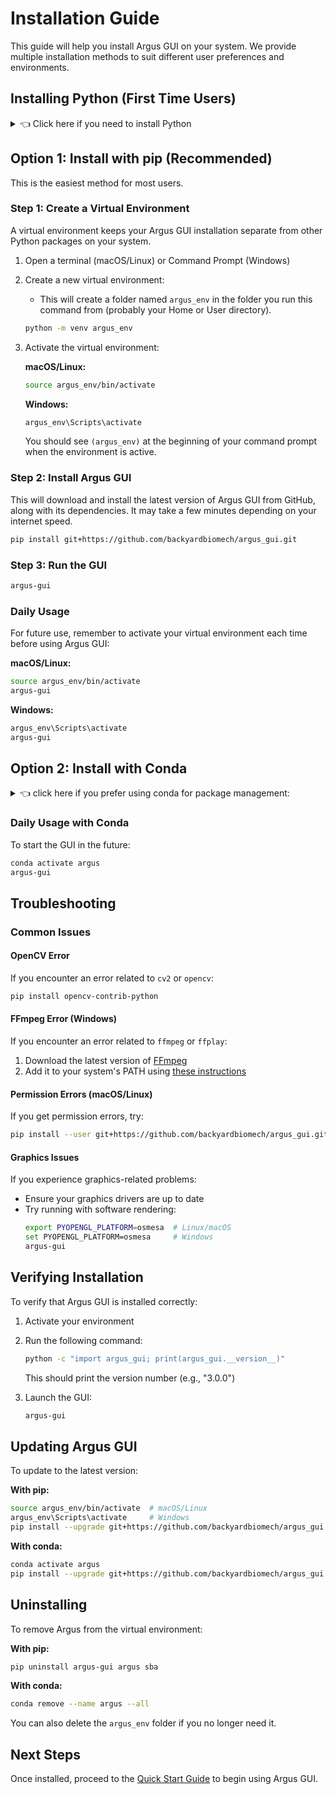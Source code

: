 # Installation Guide

This guide will help you install Argus GUI on your system. We provide multiple installation methods to suit different user preferences and environments.

## Installing Python (First Time Users)
<details>
<summary>👈 Click here if you need to install Python</summary>
If you don't have Python installed or are unsure, you can use any instructions for installing Python on your system. The steps below are one of the simplest options for beginners.

### For Mac Users

1. **Python may already be installed:**
   - Open Terminal (Applications > Utilities > Terminal, or press `Cmd + Space`, type "Terminal", and press Enter)
   - Type `python --version` and press Enter
   - If you see something like "Python 3.10.x" or higher, you can skip to [System Requirements](#system-requirements)

2. **Install Python using the official installer:**
   - Go to [python.org/downloads](https://www.python.org/downloads/)
   - Click the yellow "Download Python 3.x.x" button (it will show the latest version). Argus is tested on Python 3.10 through 3.13.
   - Once downloaded, double-click the `.pkg` file
   - Follow the installation wizard (keep all default settings)
   - When prompted, check the box "Add Python to PATH"

3. **Verify installation:**
   - Open a new Terminal window
   - Type `python --version` and press Enter
   - You should see the Python version number you downloaded

### For Windows Users

1. **Check if Python is already installed:**
   - Press `Windows + R`, type "cmd", and press Enter
   - Type `python --version` and press Enter
   - If you see something like "Python 3.10.x" or higher, you can skip to [System Requirements](#system-requirements)

2. **Install Python using the official installer:**
   - Go to [python.org/downloads](https://www.python.org/downloads/)
   - Click the yellow "Download Python 3.x.x" button (it will show the latest version). Argus is tested on Python 3.10 through 3.13.
   - Once downloaded, double-click the `.exe` file
   - **IMPORTANT:** Check the box "Add Python to PATH" at the bottom of the first screen
   - Click "Install Now"
   - Wait for installation to complete

3. **Verify installation:**
   - Press `Windows + R`, type "cmd", and press Enter
   - Type `python --version` and press Enter
   - You should see the Python version number

### Troubleshooting Python Installation

**If "python" command is not recognized:**
- **Mac:** Try using `python3` instead of `python`
- **Windows:** Make sure you checked "Add Python to PATH" during installation. If not, reinstall Python and check this box.

**If you see an older Python version (like 2.7):**
- Download and install the latest Python 3.x from python.org
- On Mac, use `python3` command instead of `python`

## System Requirements

- **Python**: tested on 3.10 through 3.13
- **Operating System**: Tested on Windows 11, macOS 15.5+, or Linux
- **Graphics**: OpenGL 3.0+ compatible graphics card - this includes all macs and most standard PCs

</details>

## Option 1: Install with pip (Recommended)

This is the easiest method for most users.

### Step 1: Create a Virtual Environment

A virtual environment keeps your Argus GUI installation separate from other Python packages on your system.

1. Open a terminal (macOS/Linux) or Command Prompt (Windows)
2. Create a new virtual environment:
   + This will create a folder named `argus_env` in the folder you run this command from (probably your Home or User directory).
   ```bash
   python -m venv argus_env
   ```
3. Activate the virtual environment:

   **macOS/Linux:**
   ```bash
   source argus_env/bin/activate
   ```
   
   **Windows:**
   ```bash
   argus_env\Scripts\activate
   ```
   
   You should see `(argus_env)` at the beginning of your command prompt when the environment is active.

### Step 2: Install Argus GUI

This will download and install the latest version of Argus GUI from GitHub, along with its dependencies. It may take a few minutes depending on your internet speed.

```bash
pip install git+https://github.com/backyardbiomech/argus_gui.git
```

### Step 3: Run the GUI

```bash
argus-gui
```

### Daily Usage

For future use, remember to activate your virtual environment each time before using Argus GUI:

**macOS/Linux:**
```bash
source argus_env/bin/activate
argus-gui
```

**Windows:**
```bash
argus_env\Scripts\activate
argus-gui
```

## Option 2: Install with Conda

<details>
<summary> 👈 click here if you prefer using conda for package management:</summary>

### Step 1: Download Environment File

1. Right-click this link and select "Save Link As..." or "Download Linked File As...": [Argus.yaml](https://raw.githubusercontent.com/backyardbiomech/argus_gui/main/Argus.yaml)
2. Save it as `Argus.yaml` (not `Argus.yaml.txt`)

### Step 2: Install Miniconda

If you don't have conda installed, download and install [Miniconda](https://www.anaconda.com/docs/getting-started/miniconda/install) or Anaconda.

### Step 3: Create Environment

1. Open a terminal (macOS/Linux) or Anaconda Prompt (Windows)
2. Navigate to the directory where you downloaded `Argus.yaml`:
   ```bash
   cd ~/Downloads  # macOS/Linux
   cd C:\Users\<YourUsername>\Downloads  # Windows
   ```
3. Create the environment:
   ```bash
   conda env create -f Argus.yaml
   ```

### Step 4: Activate and Run

```bash
conda activate argus
argus-gui
```
</details>

### Daily Usage with Conda

To start the GUI in the future:
```bash
conda activate argus
argus-gui
```

## Troubleshooting

### Common Issues

#### OpenCV Error
If you encounter an error related to `cv2` or `opencv`:
```bash
pip install opencv-contrib-python
```

#### FFmpeg Error (Windows)
If you encounter an error related to `ffmpeg` or `ffplay`:
1. Download the latest version of [FFmpeg](https://ffmpeg.org/download.html)
2. Add it to your system's PATH using [these instructions](https://www.wikihow.com/Install-FFmpeg-on-Windows)

#### Permission Errors (macOS/Linux)
If you get permission errors, try:
```bash
pip install --user git+https://github.com/backyardbiomech/argus_gui.git
```

#### Graphics Issues
If you experience graphics-related problems:
- Ensure your graphics drivers are up to date
- Try running with software rendering:
  ```bash
  export PYOPENGL_PLATFORM=osmesa  # Linux/macOS
  set PYOPENGL_PLATFORM=osmesa     # Windows
  argus-gui
  ```

## Verifying Installation

To verify that Argus GUI is installed correctly:

1. Activate your environment
2. Run the following command:
   ```bash
   python -c "import argus_gui; print(argus_gui.__version__)"
   ```
   This should print the version number (e.g., "3.0.0")

3. Launch the GUI:
   ```bash
   argus-gui
   ```

## Updating Argus GUI

To update to the latest version:

**With pip:**
```bash
source argus_env/bin/activate  # macOS/Linux
argus_env\Scripts\activate     # Windows
pip install --upgrade git+https://github.com/backyardbiomech/argus_gui.git
```

**With conda:**
```bash
conda activate argus
pip install --upgrade git+https://github.com/backyardbiomech/argus_gui.git
```

## Uninstalling

To remove Argus from the virtual environment:

**With pip:**
```bash
pip uninstall argus-gui argus sba
```

**With conda:**
```bash
conda remove --name argus --all
```

You can also delete the `argus_env` folder if you no longer need it.

## Next Steps

Once installed, proceed to the [Quick Start Guide](quick-start.md) to begin using Argus GUI.
